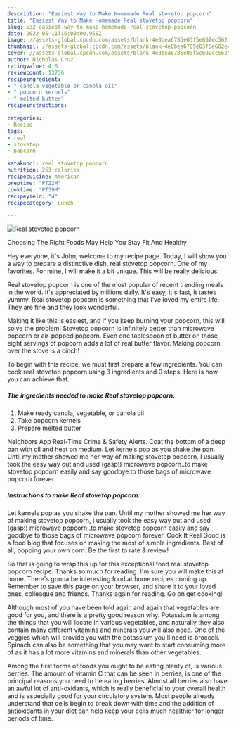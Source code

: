 ```yaml
---
description: "Easiest Way to Make Homemade Real stovetop popcorn"
title: "Easiest Way to Make Homemade Real stovetop popcorn"
slug: 532-easiest-way-to-make-homemade-real-stovetop-popcorn
date: 2022-05-11T16:00:00.958Z
image: //assets-global.cpcdn.com/assets/blank-4e0bea6785e03f5e602ec562f230caae08da540cada707380b4fe1bbebba43da.png
thumbnail: //assets-global.cpcdn.com/assets/blank-4e0bea6785e03f5e602ec562f230caae08da540cada707380b4fe1bbebba43da.png
cover: //assets-global.cpcdn.com/assets/blank-4e0bea6785e03f5e602ec562f230caae08da540cada707380b4fe1bbebba43da.png
author: Nicholas Cruz
ratingvalue: 4.6
reviewcount: 13736
recipeingredient:
- " canola vegetable or canola oil"
- " popcorn kernels"
- " melted butter"
recipeinstructions:

categories:
- Recipe
tags:
- real
- stovetop
- popcorn

katakunci: real stovetop popcorn 
nutrition: 263 calories
recipecuisine: American
preptime: "PT22M"
cooktime: "PT39M"
recipeyield: "4"
recipecategory: Lunch

---
```



![Real stovetop popcorn](//assets-global.cpcdn.com/assets/blank-4e0bea6785e03f5e602ec562f230caae08da540cada707380b4fe1bbebba43da.png)

Choosing The Right Foods May Help You Stay Fit And Healthy

Hey everyone, it's John, welcome to my recipe page. Today, I will show you a way to prepare a distinctive dish, real stovetop popcorn. One of my favorites. For mine, I will make it a bit unique. This will be really delicious.

Real stovetop popcorn is one of the most popular of recent trending meals in the world. It's appreciated by millions daily. It's easy, it's fast, it tastes yummy. Real stovetop popcorn is something that I've loved my entire life. They are fine and they look wonderful.

Making it like this is easiest, and if you keep burning your popcorn, this will solve the problem! Stovetop popcorn is infinitely better than microwave popcorn or air-popped popcorn. Even one tablespoon of butter on those eight servings of popcorn adds a lot of real butter flavor. Making popcorn over the stove is a cinch!


To begin with this recipe, we must first prepare a few ingredients. You can cook real stovetop popcorn using 3 ingredients and 0 steps. Here is how you can achieve that.

<!--inarticleads1-->

##### The ingredients needed to make Real stovetop popcorn:

1. Make ready  canola, vegetable, or canola oil
1. Take  popcorn kernels
1. Prepare  melted butter


Neighbors App Real-Time Crime &amp; Safety Alerts. Coat the bottom of a deep pan with oil and heat on medium. Let kernels pop as you shake the pan. Until my mother showed me her way of making stovetop popcorn, I usually took the easy way out and used (gasp!) microwave popcorn..to make stovetop popcorn easily and say goodbye to those bags of microwave popcorn forever. 

<!--inarticleads2-->

##### Instructions to make Real stovetop popcorn:



Let kernels pop as you shake the pan. Until my mother showed me her way of making stovetop popcorn, I usually took the easy way out and used (gasp!) microwave popcorn..to make stovetop popcorn easily and say goodbye to those bags of microwave popcorn forever. Cook It Real Good is a food blog that focuses on making the most of simple ingredients. Best of all, popping your own corn. Be the first to rate &amp; review! 

So that is going to wrap this up for this exceptional food real stovetop popcorn recipe. Thanks so much for reading. I'm sure you will make this at home. There's gonna be interesting food at home recipes coming up. Remember to save this page on your browser, and share it to your loved ones, colleague and friends. Thanks again for reading. Go on get cooking!

Although most of you have been told again and again that vegetables are good for you, and there is a pretty good reason why. Potassium is among the things that you will locate in various vegetables, and naturally they also contain many different vitamins and minerals you will also need. One of the veggies which will provide you with the potassium you'll need is broccoli. Spinach can also be something that you may want to start consuming more of as it has a lot more vitamins and minerals than other vegetables.

Among the first forms of foods you ought to be eating plenty of, is various berries. The amount of vitamin C that can be seen in berries, is one of the principal reasons you need to be eating berries. Almost all berries also have an awful lot of anti-oxidants, which is really beneficial to your overall health and is especially good for your circulatory system. Most people already understand that cells begin to break down with time and the addition of antioxidants in your diet can help keep your cells much healthier for longer periods of time.

